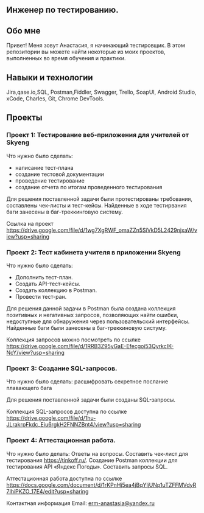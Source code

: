 ## Инженер по тестированию.

## Обо мне
Привет! Меня зовут Анастасия, я начинающий тестировщик.
В этом репозитории вы можете найти некоторые из моих проектов, выполненных во время обучения и практики.

## Навыки и технологии
Jira,qase.io,SQL, Postman,Fiddler, Swagger, Trello,
SoapUI, Android Studio, xCode, Charles, Git, Chrome DevTools.

## Проекты
### Проект 1: Тестирование веб-приложения для учителей от Skyeng

Что нужно было сделать:
- написание тест-плана
- создание тестовой документации
- проведение тестирование
- создание отчета по итогам проведенного тестирования

Для решения поставленной задачи были протестированы требования, составлены чек-листы и тест-кейсы. Найденные в ходе тестирвания баги занесены в баг-треккинговую систему. 

Ссылка на проект 
https://drive.google.com/file/d/1wg7XgRWF_omaZZn5SiVkD5L2429njxaW/view?usp=sharing


### Проект 2: Тест кабинета учителя в приложении Skyeng

Что нужно было сделать:
- Дополнить тест-план.
- Создать API-тест-кейсы.
- Создать коллекцию в Postman.
- Провести тест-ран.

Для решения данной задачи в Postman была создана коллекция позитивных и негативных запросов, позволяющих найти ошибки, недоступные для обнаружения через пользовательский интерфейсы. Найденные баги были занесены в баг-треккиновую систуму.

Коллекция запросов можно посмотреть по ссылке 
https://drive.google.com/file/d/1RRB3Z95yGaE-Efecgoi53QyrkcIK-NcY/view?usp=sharing


### Проект 3: Создание SQL-запросов.

Что нужно было сделать:  расшифровать секретное послание плавающего бага

Для решения поставленной задачи были созданы SQL-запросы.

Коллекция SQL-запросов доступна по ссылке 
https://drive.google.com/file/d/1hu-JLrakrpFkdc_Eiu6rgkH2FNNZBnt4/view?usp=sharing


### Проект 4: Аттестационная работа.

Что нужно было делать: Ответы на вопросы. Составить чек-лист для тестирования https://tinkoff.ru/. Создание Postman коллекции для тестирования API «Яндекс Погоды». Составить запросы SQL.

Аттестационная работа доступна по ссылке
https://docs.google.com/document/d/1rKPnHj5ea4jBqYljUNp1uTZFFMVdyR7IhiPKZO_17E4/edit?usp=sharing


Контактная информация
Email: erm-anastasia@yandex.ru
